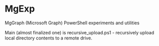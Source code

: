 # MgExp
MgGraph (Microsoft Graph) PowerShell experiments and utilities

Main (almost finalized one) is recursive\_upload.ps1 - recursively upload local directory contents to a remote drive.
